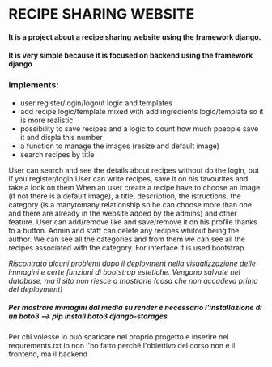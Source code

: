 <h1> RECIPE SHARING WEBSITE</h1>
<h4>It is a project about a recipe sharing website using the framework django.</h4>
<h4>It is very simple because it is focused on backend using the framework django</h4>
<h3>Implements:</h3>
  <ul>
    <li>
      user register/login/logout logic and templates
    </li>
    <li>
      add recipe logic/template mixed with add ingredients logic/template so it is more realistic
    </li>
    <li>
      possibility to save recipes and a logic to count how much ppeople save it and displa this number
    </li>
    <li>
      a function to manage the images (resize and default image)
    </li>
    <li>
      search recipes by title
    </li>
</ul>
<p>
  User can search and see the details about recipes without do the login, but if you register/login User can write recipes, save it on his favourites and take a look on them
  When an user create a recipe have to choose an image (if not there is a default image), a title, description, the istructions, the category (is a manytomany relationship so he can choose more than one and there   are already in the website added by the admins) and other feature. User can add/remove like and save/remove it on his profile thanks to a button. Admin and staff can delete any recipes whitout being the author.
  We can see all the categories and from them we can see all the recipes associated with the category.
  For interface it is used bootstrap.
</p>
<div>
<i> Riscontrato alcuni problemi dopo il deployment nella visualizzazione delle immagini e certe funzioni di bootstrap estetiche. Vengono salvate nel database, ma il sito non riesce a mostrarle (cosa che non accadeva prima del deployment)</i>
</div>
<div>
  <h5>Per mostrare immagini dal media su render è necessario l'installazione di un boto3 --> pip install boto3 django-storages </h5>
  <p>Per chi volesse lo può scaricare nel proprio progetto e inserire nel requrements.txt io non l'ho fatto perché l'obiettivo del corso non è il frontend, ma il backend</p>
</div>
  
  
